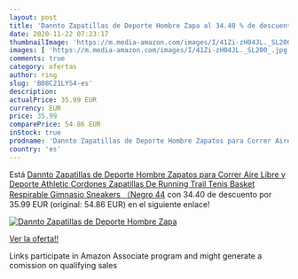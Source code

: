 ```yaml
---
layout: post
title: 'Dannto Zapatillas de Deporte Hombre Zapa al 34.40 % de descuento'
date: 2020-11-22 07:23:17
thumbnailImage: 'https://m.media-amazon.com/images/I/41Zi-zH04JL._SL200_.jpg'
images: [ 'https://m.media-amazon.com/images/I/41Zi-zH04JL._SL200_.jpg' ]
comments: true
category: ofertas
author: ring
slug: 'B08C21LYS4-es'
description:
actualPrice: 35.99 EUR
currency: EUR
price: 35.99
comparePrice: 54.86 EUR
inStock: true
prodname: 'Dannto Zapatillas de Deporte Hombre Zapatos para Correr Aire Libre y Deporte Athletic Cordones Zapatillas De Running Trail Tenis Basket Respirable Gimnasio Sneakers （Negro 44'
country: 'es'
---
```


Está [Dannto Zapatillas de Deporte Hombre Zapatos para Correr Aire Libre y Deporte Athletic Cordones Zapatillas De Running Trail Tenis Basket Respirable Gimnasio Sneakers （Negro 44](https://www.amazon.es/dp/B08C21LYS4/?tag=tolees-21) con 34.40 de descuento por 35.99 EUR (original: 54.86 EUR) en el siguiente enlace!

[![Dannto Zapatillas de Deporte Hombre Zapa](https://m.media-amazon.com/images/I/41Zi-zH04JL._SL200_.jpg)](https://www.amazon.es/dp/B08C21LYS4/?tag=tolees-21)

[Ver la oferta!!](https://www.amazon.es/dp/B08C21LYS4/?tag=tolees-21)

Links participate in Amazon Associate program and might generate a comission on qualifying sales



